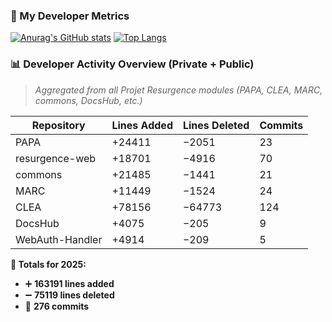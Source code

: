 ### 🧠 My Developer Metrics
[![Anurag's GitHub stats](https://github-readme-stats.vercel.app/api?username=annonywolfroda)](https://github.com/anuraghazra/github-readme-stats)
[![Top Langs](https://github-readme-stats.vercel.app/api/top-langs/?username=annonywolfroda)](https://github.com/anuraghazra/github-readme-stats)

### 📊 Developer Activity Overview (Private + Public)
> _Aggregated from all Projet Resurgence modules (PAPA, CLEA, MARC, commons, DocsHub, etc.)_

| Repository | Lines Added | Lines Deleted | Commits |
|-------------|-------------|---------------|----------|
| PAPA | +24411 | −2051 | 23 |
| resurgence-web | +18701 | −4916 | 70 |
| commons | +21485 | −1441 | 21 |
| MARC | +11449 | −1524 | 24 |
| CLEA | +78156 | −64773 | 124 |
| DocsHub | +4075 | −205 | 9 |
| WebAuth-Handler | +4914 | −209 | 5 |

**🧾 Totals for 2025:**  
- ➕ **163191 lines added**  
- ➖ **75119 lines deleted**  
- 💬 **276 commits**  
